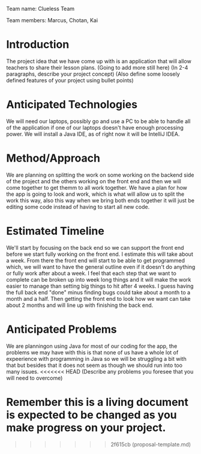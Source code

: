 Team name: Clueless Team

Team members: Marcus, Chotan, Kai

# Introduction
The project idea that we have come up with is an application that will allow teachers to share their lesson plans. (Going to add more still here)
(In 2-4 paragraphs, describe your project concept)
(Also define some loosely defined features of your project using bullet points)

# Anticipated Technologies
We will need our laptops, possibly go and use a PC to be able to handle all of the application if one of our laptops doesn't have enough processing power. We will install a Java IDE, as of right now it will be IntelliJ IDEA.

# Method/Approach
We are planning on splitting the work on some working on the backend side of the project and the others working on the front end and then we will come together to get themm to all work together. We have a plan for how the app is going to look and work, which is what will allow us to split the work this way, also this way when we bring both ends together it will just be editing some code instead of having to start all new code.

# Estimated Timeline
We'll start by focusing on the back end so we can support the front end before we start fully working on the front end. I estimate this will take about a week. From there the front end will start to be able to get programmed which, we will want to have the general outline even if it doesn't do anything or fully work after about a week. I feel that each step that we want to complete can be broken up into week long things and it will make the work easier to manage than setting big things to hit after 4 weeks. I guess having the full back end "done" minus finding bugs could take about a month to a month and a half. Then getting the front end to look how we want can take about 2 months and will line up with finishing the back end.

# Anticipated Problems
We are planningon using Java for most of our coding for the app, the problems we may have with this is that none of us have a whole lot of expeerience with programming in Java so we will be struggling a bit with that but besides that it does not seem as though we should run into too many issues.
<<<<<<< HEAD
(Describe any problems you foresee that you will need to overcome)

Remember this is a living document is expected to be changed as you make progress on your project.
=======
>>>>>>> 2f615cb (proposal-template.md)
